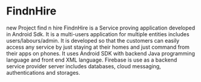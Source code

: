# FindnHire
new Project find n hire
FindnHire is a Service proving application developed in Android Sdk.
It is a multi-users application for multiple entities includes users/labours/admin.
It is developed so that the customers can easily access any service by just staying at their homes and just command from their apps on phones.
It uses Android SDK with backend Java programming language and front end XML language.
Firebase is use as a backend service provider server includes databases, cloud messaging, authentications and storages.
